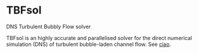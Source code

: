 # TBFsol
DNS Turbulent Bubbly Flow solver

TBFsol is an highly accurate and parallelised solver for the direct numerical simulation (DNS) of turbulent bubble-laden channel flow. See [ciao](https://research.utwente.nl/en/publications/dns-of-turbulent-bubble-laden-channel-flows). 
